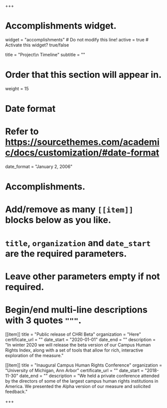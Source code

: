 +++
# Accomplishments widget.
widget = "accomplishments"  # Do not modify this line!
active = true  # Activate this widget? true/false

title = "Project\n Timeline"
subtitle = ""

# Order that this section will appear in.
weight = 15

# Date format
#   Refer to https://sourcethemes.com/academic/docs/customization/#date-format
date_format = "January 2, 2006"

# Accomplishments.
#   Add/remove as many `[[item]]` blocks below as you like.
#   `title`, `organization` and `date_start` are the required parameters.
#   Leave other parameters empty if not required.
#   Begin/end multi-line descriptions with 3 quotes `"""`.

[[item]]
  title = "Public release of CHRI Beta"
  organization = "Here"
  certificate_url = ""
  date_start = "2020-01-01"
  date_end = ""
  description = "In winter 2020 we will release the beta version of our Campus Human Rights Index, along with a set of tools that allow for rich, interactive exploration of the measure."

[[item]]
  title = "Inaugural Campus Human Rights Conference"
  organization = "University of Michigan, Ann Arbor"
  certificate_url = ""
  date_start = "2018-11-30"
  date_end = ""
  description = "We held a private conference attended by the directors of some of the largest campus human rights institutions in America. We presented the Alpha version of our measure and solicited feedback."
  
+++
